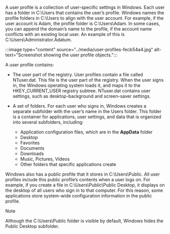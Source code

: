 A user profile is a collection of user-specific settings in Windows. Each user has a folder in C:\\Users that contains the user’s profile. Windows names the profile folders in C:\\Users to align with the user account. For example, if the user account is Adam, the profile folder is C:\\Users\\Adam. In some cases, you can append the domain’s name to the profile, if the account name conflicts with an existing local user. An example of this is C:\\Users\\Administrator.Adatum.

:::image type="content" source="../media/user-profiles-fecb54a4.jpg" alt-text="Screenshot showing the user profile objects.":::


A user profile contains:

 -  The user part of the registry. User profiles contain a file called NTuser.dat. This file is the user part of the registry. When the user signs in, the Windows operating system loads it, and maps it to the HKEY\_CURRENT\_USER registry subtree. NTuser.dat contains user settings, such as desktop-background and screen-saver settings.
 -  A set of folders. For each user who signs in, Windows creates a separate subfolder with the user’s name in the Users folder. This folder is a container for applications, user settings, and data that is organized into several subfolders, including:
    
     -  Application configuration files, which are in the **AppData** folder
     -  Desktop
     -  Favorites
     -  Documents
     -  Downloads
     -  Music, Pictures, Videos
     -  Other folders that specific applications create

Windows also has a public profile that it stores in C:\\Users\\Public. All user profiles include this public profile’s contents when a user logs on. For example, if you create a file in C:\\Users\\Public\\Public Desktop, it displays on the desktop of all users who sign in to that computer. For this reason, some applications store system-wide configuration information in the public profile.

> [!NOTE]
> Although the C:\\Users\\Public folder is visible by default, Windows hides the Public Desktop subfolder.
